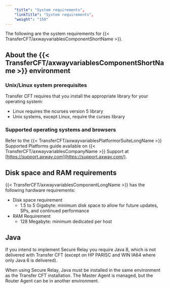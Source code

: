 ```yaml
---
    "title": "System requirements",
    "linkTitle": "System requirements",
    "weight": "150"
---
```

The following are the system requirements for {{< TransferCFT/axwayvariablesComponentShortName  >}}.

About the {{< TransferCFT/axwayvariablesComponentShortName  >}} environment
--------------------------------------------------------------------------------

### Unix/Linux system prerequisites

Transfer CFT requires that you install the appropriate library for your operating system:

- Linux requires the ncurses version 5 library
- Unix systems, except Linux, require the curses library

### Supported operating systems and browsers

Refer to the {{< TransferCFT/axwayvariablesPlatformorSuiteLongName  >}} Supported Platforms guide available on {{< TransferCFT/axwayvariablesCompanyName  >}} Support at [https://support.axway.com](https://support.axway.com/).

Disk space and RAM requirements
-------------------------------

{{< TransferCFT/axwayvariablesComponentLongName  >}} has the following hardware requirements:

- Disk space requirement
    -   1.5 to 5 Gigabyte: minimum disk space to allow for future updates, SPs, and continued performance
- RAM Requirement
    -   128 Megabyte: minimum dedicated per host

Java
----

If you intend to implement Secure Relay you require Java 8, which is not delivered with Transfer CFT (except on HP PARISC and WIN IA64 where only Java 6 is delivered).

When using Secure Relay, Java must be installed in the same environment as the Transfer CFT installation. The Master Agent is managed, but the Router Agent can be in another environment.
